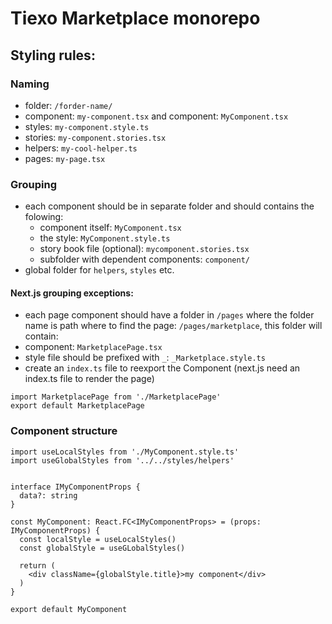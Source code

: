 # Tiexo Marketplace monorepo

## Styling rules:

### Naming
  * folder: `/forder-name/`
  * component: `my-component.tsx` and component: `MyComponent.tsx`
  * styles: `my-component.style.ts`
  * stories: `my-component.stories.tsx`
  * helpers: `my-cool-helper.ts`
  * pages: `my-page.tsx`

### Grouping
* each component should be in separate folder and should contains the folowing:
   * component itself: `MyComponent.tsx`
   * the style: `MyComponent.style.ts`
   * story book file (optional): `mycomponent.stories.tsx`
   * subfolder with dependent components: `component/`
* global folder for `helpers`, `styles` etc.

#### Next.js grouping exceptions:
* each page component should have a folder in `/pages` where the folder name is path where to find the page: `/pages/marketplace`, this folder will contain:
* component: `MarketplacePage.tsx`
* style file should be prefixed with `_`: `_Marketplace.style.ts`
* create an `index.ts` file to reexport the Component (next.js need an index.ts file to render the page)
```
import MarketplacePage from './MarketplacePage'
export default MarketplacePage

```

### Component structure

```
import useLocalStyles from './MyComponent.style.ts'
import useGlobalStyles from '../../styles/helpers'


interface IMyComponentProps {
  data?: string
}

const MyComponent: React.FC<IMyComponentProps> = (props: IMyComponentProps) {
  const localStyle = useLocalStyles()
  const globalStyle = useGLobalStyles()
  
  return (
    <div className={globalStyle.title}>my component</div>
  )
}

export default MyComponent

```
